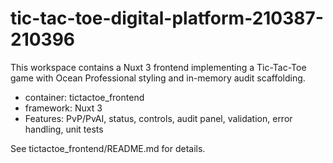 # tic-tac-toe-digital-platform-210387-210396

This workspace contains a Nuxt 3 frontend implementing a Tic-Tac-Toe game with Ocean Professional styling and in-memory audit scaffolding.

- container: tictactoe_frontend
- framework: Nuxt 3
- Features: PvP/PvAI, status, controls, audit panel, validation, error handling, unit tests

See tictactoe_frontend/README.md for details.
